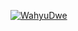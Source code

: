 [![WahyuDwe](https://circleci.com/gh/WahyuDwe/MySimpleCleanArchitecture.svg?style=svg)](https://circleci.com/gh/WahyuDwe/MySimpleCleanArchitecture)
